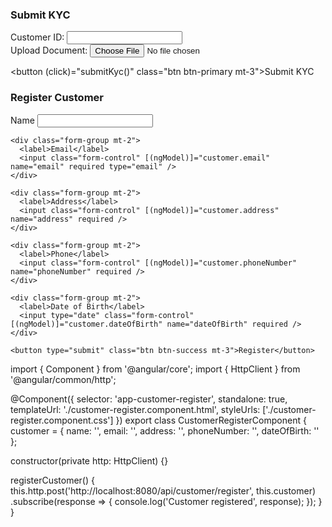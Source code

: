 <div class="container mt-4">
  <h3>Submit KYC</h3>
  <div class="form-group">
    <label>Customer ID:</label>
    <input type="number" [(ngModel)]="customerId" class="form-control" />
  </div>

  <div class="form-group mt-2">
    <label>Upload Document:</label>
    <input type="file" (change)="onFileSelected($event)" class="form-control" />
  </div>

  <button (click)="submitKyc()" class="btn btn-primary mt-3">Submit KYC</button>
</div>
<div class="container mt-4">
  <h3>Register Customer</h3>

  <form (ngSubmit)="registerCustomer()">
    <div class="form-group">
      <label>Name</label>
      <input class="form-control" [(ngModel)]="customer.name" name="name" required />
    </div>

    <div class="form-group mt-2">
      <label>Email</label>
      <input class="form-control" [(ngModel)]="customer.email" name="email" required type="email" />
    </div>

    <div class="form-group mt-2">
      <label>Address</label>
      <input class="form-control" [(ngModel)]="customer.address" name="address" required />
    </div>

    <div class="form-group mt-2">
      <label>Phone</label>
      <input class="form-control" [(ngModel)]="customer.phoneNumber" name="phoneNumber" required />
    </div>

    <div class="form-group mt-2">
      <label>Date of Birth</label>
      <input type="date" class="form-control" [(ngModel)]="customer.dateOfBirth" name="dateOfBirth" required />
    </div>

    <button type="submit" class="btn btn-success mt-3">Register</button>
  </form>
</div>
import { Component } from '@angular/core';
import { HttpClient } from '@angular/common/http';

@Component({
  selector: 'app-customer-register',
  standalone: true,
  templateUrl: './customer-register.component.html',
  styleUrls: ['./customer-register.component.css']
})
export class CustomerRegisterComponent {
  customer = {
    name: '',
    email: '',
    address: '',
    phoneNumber: '',
    dateOfBirth: ''
  };

  constructor(private http: HttpClient) {}

  registerCustomer() {
    this.http.post('http://localhost:8080/api/customer/register', this.customer)
      .subscribe(response => {
        console.log('Customer registered', response);
      });
  }
}
